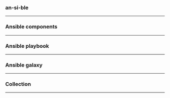 ### an-si-ble
---
### Ansible components
---
### Ansible playbook
---
### Ansible galaxy
---
### Collection
---
